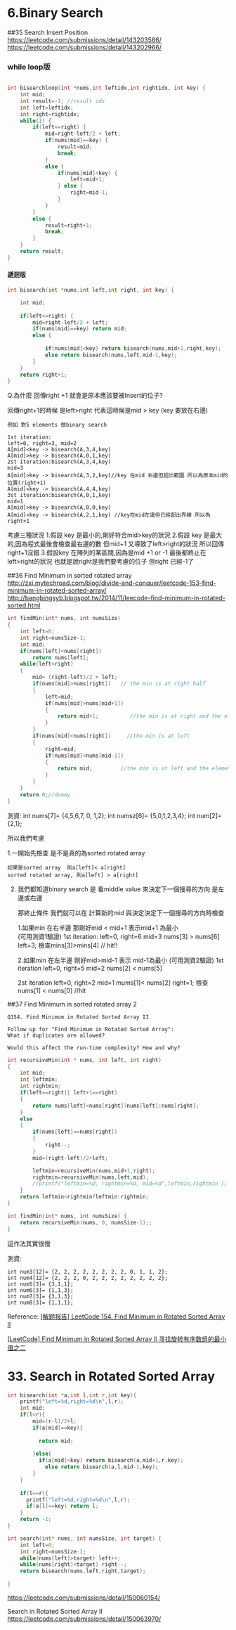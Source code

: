# 6.Binary Search

##35 Search Insert Position
https://leetcode.com/submissions/detail/143203586/
https://leetcode.com/submissions/detail/143202966/

### while loop版
```c

int bisearchloop(int *nums,int leftidx,int rightidx, int key) {
    int mid;
    int result=-1; //result idx
    int left=leftidx;
    int right=rightidx;
    while(1) {
        if(left<=right) {
            mid=right-left/2 + left;
            if(nums[mid]==key) {
                result=mid;
                break;
            }
            else {
                if(nums[mid]<key) {
                    left=mid+1;
                } else {
                    right=mid-1;
                }
            }
        }
        else {
            result=right+1;
            break;
        }
    }
    return result; 
}                                                                                                                                                                                                     
```
####  遞迴版

```c
int bisearch(int *nums,int left,int right, int key) {

    int mid;
    
    if(left<=right) {
        mid=right-left/2 + left;
        if(nums[mid]==key) return mid;
        else {
    
            if(nums[mid]<key) return bisearch(nums,mid+1,right,key);
            else return bisearch(nums,left,mid-1,key);
        }
    }
    return right+1;
}


```



Q.為什麼 回傳right +1 就會是原本應該要被Insert的位子?

回傳right+1的時候 是left>right 代表這時候是mid > key (key 要放在右邊)
        
    例如 對5 elements 做binary search
    
    1st iteration:
    left=0, right=3, mid=2
    A[mid]<key -> bisearch(A,3,4,key)
    A[mid]>key -> bisearch(A,0,1,key)
    2st iteration:bisearch(A,3,4,key)
    mid=3
    A[mid]>key -> bisearch(A,3,2,key)//key 在mid 右邊但超出範圍 所以為原本mid的位置(right+1)
    A[mid]<key -> bisearch(A,4,4,key)
    3st iteration:bisearch(A,0,1,key)
    mid=1
    A[mid]>key -> bisearch(A,0,0,key)
    A[mid]<key -> bisearch(A,2,1,key) //key在mid左邊但已經超出界線 所以為right+1

考慮三種狀況
1.假設 key 是最小的,剛好符合mid>key的狀況
2.假設 key 是最大的,因為程式最後會檢查最右邊的數 但mid+1 又導致了left>right的狀況
所以回傳right+1沒錯
3.假設key 在陣列的某區間,因為是mid +1 or -1 最後都終止在left>right的狀況
也就是說right是我們要考慮的位子 但right 已經-1了



##36 Find Minimum in sorted rotated array
http://zxi.mytechroad.com/blog/divide-and-conquer/leetcode-153-find-minimum-in-rotated-sorted-array/
http://bangbingsyb.blogspot.tw/2014/11/leecode-find-minimum-in-rotated-sorted.html

```c
int findMin(int* nums, int numsSize)
{
    int left=0;
    int right=numsSize-1;
    int mid;
    if(nums[left]<nums[right])
        return nums[left];
    while(left<right)
    {
        mid= (right-left)/2 + left;
        if(nums[mid]>nums[right])   // the min is at right half
        {
            left=mid;
            if(nums[mid]>nums[mid+1])   
            {
                return mid+1;          //the min is at right and the element mid+1 (at right) is smaller , so we hit the boundary 
            }
        }
        if(nums[mid]<nums[right])     //the min is at left
        {
            right=mid;
            if(nums[mid]<nums[mid-1])
            {
                return mid;         //the min is at left and the element mid-1 (at left) is larger , so we hit the boundary, mid is what we want
            }
        }
    }
    return 0;//dummy
}

```
測資:
int nums[7]= {4,5,6,7, 0, 1,2};
int numsz[6]= {5,0,1,2,3,4};
int num[2]= {2,1};


所以我們考慮

1.一開始先檢查 是不是真的為sorted rotated array  

    如果是sorted array  則a[left]< a[right] 
    sorted rotated array, 則a[left] > a[right]
    
2. 我們都知道binary search 是 看middle value 來決定下一個搜尋的方向 是左邊或右邊
    
    那終止條件 我們就可以在 計算新的mid  與決定決定下一個搜尋的方向時檢查
    
    1.如果min 在右半邊 那剛好mid < mid+1 表示mid+1 為最小  
    (可用測資1驗證)
    1st iteration:
        left=0, right=6 mid=3
        nums[3] > nums[6] 
            left=3;
            檢查mins[3]>mins[4] // hit!!
        
        
    2.如果min 在左半邊 剛好mid>mid-1 表示 mid-1為最小 (可用測資2驗證)
    1st iteration
        left=0, right=5 mid=2
        nums[2] < nums[5]
        
    2st iteration
        left=0, right=2 mid=1
        mums[1]<  nums[2] 
            right=1;
            檢查nums[1] < nums[0]    //hit
        

##37 Find Minimum in sorted rotated array 2
   
    Q154. Find Minimum in Rotated Sorted Array II
    
    Follow up for "Find Minimum in Rotated Sorted Array":
    What if duplicates are allowed?
    
    Would this affect the run-time complexity? How and why?

```c
int recursiveMin(int * nums, int left, int right)
{
    int mid;
    int leftmin;
    int rightmin;
    if(left==right|| left+1==right)
    {
        return nums[left]<nums[right]?nums[left]:nums[right];
    }
    else
    {
        if(nums[left]==nums[right])
        {
            right--;
        }
        mid=(right-left)/2+left;

        leftmin=recursiveMin(nums,mid+1,right);
        rightmin=recursiveMin(nums,left,mid);
        //printf("leftmin=%d, rightmin=%d, mid=%d",leftmin,rightmin );
    }
    return leftmin<rightmin?leftmin:rightmin;
}

int findMin(int* nums, int numsSize) {
    return recursiveMin(nums, 0, numsSize-1);;
}
```
這作法其實很慢 



測資:
    
    int num3[12]= {2, 2, 2, 2, 2, 2, 2, 2, 0, 1, 1, 2};
    int num4[12]= {2, 2, 2, 0, 2, 2, 2, 2, 2, 2, 2, 2};
    int num5[3]= {3,1,1};
    int num6[3]= {1,1,3};
    int num7[3]= {3,1,3};
    int num8[3]= {1,1,1};



Reference:
[\[解题报告\] LeetCode 154. Find Minimum in Rotated Sorted Array II](http://zxi.mytechroad.com/blog/divide-and-conquer/leetcode-154-find-minimum-in-rotated-sorted-array-ii/)

[\[LeetCode\] Find Minimum in Rotated Sorted Array II 寻找旋转有序数组的最小值之二](http://www.cnblogs.com/grandyang/p/4040438.html)

# 33. Search in Rotated Sorted Array
```c
int bisearch(int *a,int l,int r,int key){
    printf("left=%d,right=%d\n",l,r); 
    int mid;
    if(l<r){
        mid=(r-l)/2+l;
        if(a[mid]==key){
            
          return mid;
          
        }else{
          if(a[mid]<key) return bisearch(a,mid+1,r,key);
            else return bisearch(a,l,mid-1,key);       
        }
    }
    
    if(l==r){
      printf("left=%d,right=%d\n",l,r); 
      if(a[l]==key) return l;
    } 
    return -1;
}

int search(int* nums, int numsSize, int target) {
    int left=0;
    int right=numsSize-1;
    while(nums[left]>target) left++;
    while(nums[right]<target) right--;
    return bisearch(nums,left,right,target);
    
}
```
https://leetcode.com/submissions/detail/150060154/

Search in Rotated Sorted Array II
https://leetcode.com/submissions/detail/150063970/
